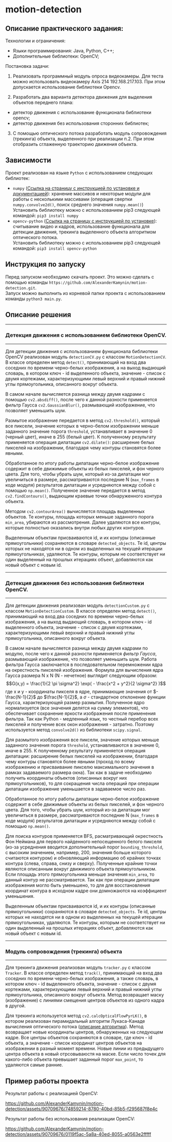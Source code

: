 # motion-detection

## Описание практического задания:
Технологии и ограничения:
- Языки программирования: Java, Python, C++;
- Дополнительные библиотеки: OpenCV;

Постановка задачи:
1. Реализовать программный модуль опроса видеокамеры.  Для теста можно использовать видеокамеру Axis 214  192.168.217.103.
При этом допускается использование библиотеки Opencv.

2. Разработать два варианта детектора движения для выделения объектов переднего плана:
- детектор движения с использование функционала библиотеки opencv;
- детектор движения без использования сторонних библиотек;

3. С помощью оптического потока разработать модуль сопровождения (трекинга) объекта, выделенного при реализации п.2.
При этом отобразить сглаженную траекторию движения объекта.

## Зависимости
Проект реализован на языке `Python` с использованием следующих библиотек:
- `numpy` ([Ссылка на страницу с инструкцией по установке и документацией](https://numpy.org/)): хранение массивов и некоторые модули для работы с несколькими массивами (операция свертки `numpy.convolve2d()`, поиск среднего значения `numpy.mean()`) \
  Установить библиотеку можно с использованием pip3 следующей командой: `pip3 install numpy`
- `opencv-python` ([Ссылка на страницу с инструкцией по установке](https://opencv.org/get-started/)): считывание видео и кадров, использование функционала для детекции движения, трекинга выделенного объекта алгоритмом оптического потока. \
  Установить библиотеку можно с использованием pip3 следующей командой: `pip3 install opencv-python`

## Инструкция по запуску
Перед запуском необходимо скачать проект. Это можно сделать с помощью команды `https://github.com/AlexanderKamynin/motion-detection.git`.\
Запуск можно выполнить из корневой папки проекта с использованием команды `python3 main.py`.

## Описание решения

---
### Детекция движения с использованием библиотеки OpenCV.
---
Для детекции движения с использованием функционала библиотеки OpenCV реализован модуль `detectionCV.py` с классом `MotionDetectionCV`. В классе определен метод `detect()`, принимающий на вход два соседних по времени черно-белых изображения, а на выход выдающий словарь, в котором ключ - id выделенного объекта, значение - список с двумя кортежами, характеризующими левый верхний и правый нижний углы прямоугольника, описанного вокруг объекта.

В самом начале вычисляется разница между двумя кадрами с помощью `cv2.absdiff()`, после чего к данной разности применяется фильтр Гаусса `cv2.GaussianBlur()`, размывающий изображение, что позволяет уменьшить шум.

Размытое изображение передается в метод `cv2.threshold()`, который все пиксели, значение которых в черно-белом изображении меньше заданного значение порога `threshold`, устанавливает в значение 0 (черный цвет), иначе в 255 (белый цвет). К полученному результату применяется операция дилатации `cv2.dilate()`: расширение белых пикселей на изображении, благодаря чему контуры становятся более явными. 

Обработанное по итогу работы дилатации черно-белое изображение содержит в себе движимые объекты из белых пикселей, и фон черного цвета. Для того, чтобы убрать шум, который из-за дилатации мог увеличиться в размере, рассматриваются последние N (`max_frames` в коде модуля) результатов дилатации и усредняются между собой с помощью `np.mean()`. Полученное значение передается в метод `cv2.findContours()`, выдающим краевые точки обнаруженного контура объекта.

Методом `cv2.contourArea()` вычисляется площадь выделенных объектов. Те контуры, площадь которых меньше заданного порога `min_area`, убираются из рассмотрения. Далее удаляются все контуры, которые полностью оказались внутри любых других контуров.

Выделенным объектам присваиваются id, и их контуры (описанные прямоугольники) сохраняются в словаре `detected_objects`. Те id, центры которых не находятся ни в одном из выделенных на текущей итерации прямоугольниках, удаляются. Те контуры, которым не соответствует ни один выделенный на прошлых итерациях объект, добавляются как новый объект с новым id.

---
### Детекция движения без использования библиотеки OpenCV.
---
Для детекции движения реализован модуль `detectionCustom.py` с классом `MotionDetectionCustom`. В классе определен метод `detect()`, принимающий на вход два соседних по времени черно-белых изображения, а на выход выдающий словарь, в котором ключ - id выделенного объекта, значение - список с двумя кортежами, характеризующими левый верхний и правый нижний углы прямоугольника, описанного вокруг объекта.

В самом начале вычисляется разница между двумя кадрами по модулю, после чего к данной разности применяется *фильтр Гаусса*, размывающий изображение, что позволяет уменьшить шум. Работа фильтра Гаусса заключается в последовательном перемножении ядра на окрестность пикселей изображения. Формула для вычисления ядра Гаусса размера N x N (N - нечетное) выглядит следующим образом:
$$G(x,y) = \frac{1}{2 \pi \sigma^2} \exp( - \frac{x^2 + y^2}{2 \sigma^2} )$$
где x и y - координаты пикселя в ядре, принимающие значения от $- \frac{N-1}{2}$ до $\frac{N-1}{2}$, а $\sigma$ - стандартное отклонение функции Гаусса, характеризующей размер размытия.
Полученное ядро нормализуется (все значения делятся на сумму элементов), что обеспечивает сохранение яркости изображения после применения фильтра.
Так как Python - медленный язык, то честный перебор всех пикселей и получение всех окон изображения - затратно. Поэтому используется метод `convolve2d()` из библиотеки `scipy.signal`.

Для размытого изображения все пиксели, значение которых меньше заданного значения порога `threshold`, устанавливаются в значение 0, иначе в 255. К полученному результату применяется операция дилатации: расширение белых пикселей на изображении, благодаря чему контуры становятся более явными (проход по всему изображению и присваивание пикселю максимального значения в рамках задаваемого размера окна). Так как в задаче необходимо получить координаты объектов (описанных вокруг них прямоугольников), то для сокращения числа операций при операции дилатации изображение уменьшается в задаваемое число раз.

Обработанное по итогу работы дилатации черно-белое изображение содержит в себе движимые объекты из белых пикселей, и фон черного цвета. Для того, чтобы убрать шум, который из-за дилатации мог увеличиться в размере, рассматриваются последние N (`max_frames` в коде модуля) результатов дилатации и усредняются между собой с помощью `np.mean()`.

Для поиска контуров применяется BFS, расматривающий окрестность Фон Неймана для первого найденного непосещенного белого пикселя (из-за усреднения вводится дополнительный порог `bounding_threshold`, с высоким значением, например, 200, значения больше которого считаются контуром) и обновляющий информацию об крайних точках контура (слева, справа, снизу и сверху). Полученные крайние точки являются описанным вокруг движимого объекта прямоугольником. Если площадь этого прямоугольника меньше значения `min_area`, то данный контур не рассматривается. Так как при операции дилатации изображения могло быть уменьшено, то для для восстановления координат контура в исходном кадре они домножаются на коэффициент уменьшения.

Выделенным объектам присваиваются id, и их контуры (описанные прямоугольники) сохраняются в словаре `detected_objects`. Те id, центры которых не находятся ни в одном из выделенных на текущей итерации прямоугольниках, удаляются. Те контуры, которым не соответствует ни один выделенный на прошлых итерациях объект, добавляются как новый объект с новым id.

---
### Модуль сопровождения (трекинга) объекта
---
Для трекинга движения реализован модуль `tracker.py` с классом `Tracker`. В классе определен метод `track()`, принимающий на вход два соседних по времени черно-белых изображения, а также словарь, в котором ключ - id выделенного объекта, значение - список с двумя кортежами, характеризующими левый верхний и правый нижний углы прямоугольника, описанного вокруг объекта. Метод возвращает маску (изображение) с линиями смещения центров объектов из одного кадра в другой.

Для трекинга используется метод `cv2.calcOpticalFlowPyrLK()`, в котором реализован пирамидальный алгоритм Лукаса-Канаде вычисления оптического потока ([описание алгоритма](https://habr.com/ru/articles/201406/)). Метод возвращает новые координаты центров, обнаруженных на следующем кадре. Все центры объектов сохраняются в словаре, где ключ - id объекта, а значение - список координат центров объектов на изображении в разный момент времени. Новые линии из предыдущего центра объекта в новый отрсовываюстя на маске. Если число точек для какого-либо объекта превышает заданный порог `max_point`, то удаляются самые ранние.

## Пример работы проекта
Результат работы с реализацией OpenCV:

https://github.com/AlexanderKamynin/motion-detection/assets/90709676/74859214-8780-40bd-85b5-f295687f8e4c


Результат работы без использования реализации OpenCV:

https://github.com/AlexanderKamynin/motion-detection/assets/90709676/0119f5ac-5a8a-40ed-8055-a0563e2fffff

